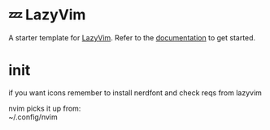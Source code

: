 # 💤 LazyVim

A starter template for [LazyVim](https://github.com/LazyVim/LazyVim).
Refer to the [documentation](https://lazyvim.github.io/installation) to get started.

# init

if you want icons remember to install nerdfont and check reqs from lazyvim

nvim picks it up from:  
~/.config/nvim
